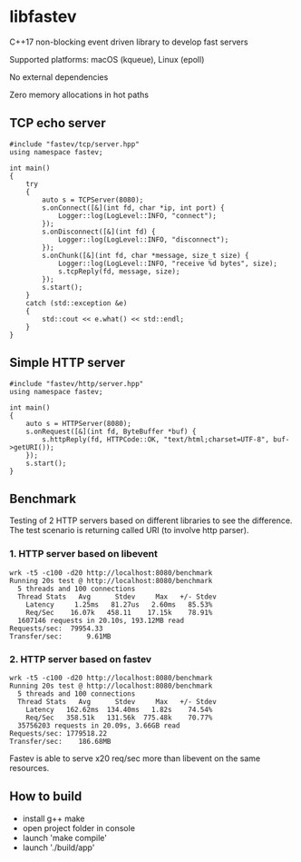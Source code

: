 # libfastev
C++17 non-blocking event driven library to develop fast servers

Supported platforms: macOS (kqueue), Linux (epoll)

No external dependencies

Zero memory allocations in hot paths


## TCP echo server

```cp
#include "fastev/tcp/server.hpp"
using namespace fastev;

int main()
{
    try
    {
        auto s = TCPServer(8080);
        s.onConnect([&](int fd, char *ip, int port) {
            Logger::log(LogLevel::INFO, "connect");
        });
        s.onDisconnect([&](int fd) {
            Logger::log(LogLevel::INFO, "disconnect");
        });
        s.onChunk([&](int fd, char *message, size_t size) {
            Logger::log(LogLevel::INFO, "receive %d bytes", size);
            s.tcpReply(fd, message, size);
        });
        s.start();
    }
    catch (std::exception &e)
    {
        std::cout << e.what() << std::endl;
    }
}
```

## Simple HTTP server

```cp
#include "fastev/http/server.hpp"
using namespace fastev;

int main()
{
    auto s = HTTPServer(8080);
    s.onRequest([&](int fd, ByteBuffer *buf) {
        s.httpReply(fd, HTTPCode::OK, "text/html;charset=UTF-8", buf->getURI());
    });
    s.start();
}
```

## Benchmark
Testing of 2 HTTP servers based on different libraries to see the difference.
The test scenario is returning called URI (to involve http parser).

### 1. HTTP server based on libevent
```
wrk -t5 -c100 -d20 http://localhost:8080/benchmark
Running 20s test @ http://localhost:8080/benchmark
  5 threads and 100 connections
  Thread Stats   Avg      Stdev     Max   +/- Stdev
    Latency     1.25ms   81.27us   2.60ms   85.53%
    Req/Sec    16.07k   458.11    17.15k    78.91%
  1607146 requests in 20.10s, 193.12MB read
Requests/sec:  79954.33
Transfer/sec:      9.61MB
```

### 2. HTTP server based on fastev
```
wrk -t5 -c100 -d20 http://localhost:8080/benchmark
Running 20s test @ http://localhost:8080/benchmark
  5 threads and 100 connections
  Thread Stats   Avg      Stdev     Max   +/- Stdev
    Latency   162.62ms  134.40ms   1.82s    74.54%
    Req/Sec   358.51k   131.56k  775.48k    70.77%
  35756203 requests in 20.09s, 3.66GB read
Requests/sec: 1779518.22
Transfer/sec:    186.68MB

```

Fastev is able to serve x20 req/sec more than libevent on the same resources.


## How to build
- install g++ make
- open project folder in console
- launch 'make compile'
- launch './build/app'